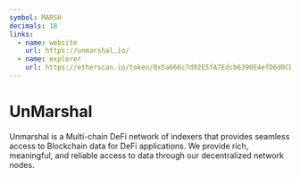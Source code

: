 ```yaml
---
symbol: MARSH
decimals: 18
links:
  - name: website
    url: https://unmarshal.io/
  - name: explorer
    url: https://etherscan.io/token/0x5a666c7d92E5fA7Edcb6390E4efD6d0CDd69cF37
---
```


# UnMarshal

Unmarshal is a Multi-chain DeFi network of indexers that provides seamless access to Blockchain data for DeFi applications. We provide rich, meaningful, and reliable access to data through our decentralized network nodes.

